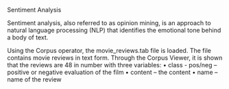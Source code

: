 Sentiment Analysis 

Sentiment analysis, also referred to as opinion mining, is an approach to natural language processing (NLP) that identifies the emotional tone behind a body of text.

Using the Corpus operator, the movie_reviews.tab file is loaded. The file contains movie reviews in text form. 
Through the Corpus Viewer, it is shown that the reviews are 48 in number with three variables:
• class - pos/neg – positive or negative evaluation of the film
• content – ​​the content
• name – name of the review
